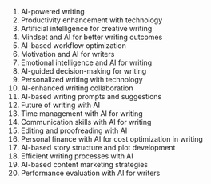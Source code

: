 1. AI-powered writing
2. Productivity enhancement with technology
3. Artificial intelligence for creative writing
4. Mindset and AI for better writing outcomes
5. AI-based workflow optimization
6. Motivation and AI for writers
7. Emotional intelligence and AI for writing
8. AI-guided decision-making for writing
9. Personalized writing with technology
10. AI-enhanced writing collaboration
11. AI-based writing prompts and suggestions
12. Future of writing with AI
13. Time management with AI for writing
14. Communication skills with AI for writing
15. Editing and proofreading with AI
16. Personal finance with AI for cost optimization in writing
17. AI-based story structure and plot development
18. Efficient writing processes with AI
19. AI-based content marketing strategies
20. Performance evaluation with AI for writers
